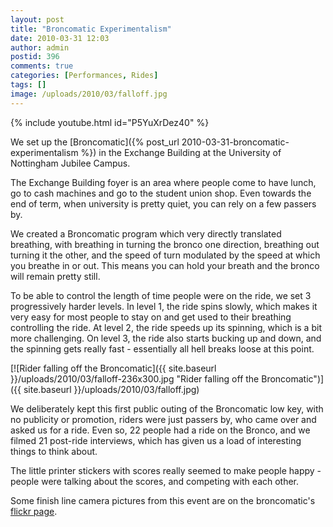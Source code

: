 ```yaml
---
layout: post
title: "Broncomatic Experimentalism"
date: 2010-03-31 12:03
author: admin
postid: 396
comments: true
categories: [Performances, Rides]
tags: []
image: /uploads/2010/03/falloff.jpg
---
```

{% include youtube.html id="P5YuXrDez40" %}

We set up the [Broncomatic]({% post_url 2010-03-31-broncomatic-experimentalism %}) in the Exchange Building at the University of Nottingham Jubilee Campus.

The Exchange Building foyer is an area where people come to have lunch, go to cash machines and go to the student union shop. Even towards the end of term, when university is pretty quiet, you can rely on a few passers by.

We created a Broncomatic program which very directly translated breathing, with breathing in turning the bronco one direction, breathing out turning it the other, and the speed of turn modulated by the speed at which you breathe in or out. This means you can hold your breath and the bronco will remain pretty still.

To be able to control the length of time people were on the ride, we set 3 progressively harder levels. In level 1, the ride spins slowly, which makes it very easy for most people to stay on and get used to their breathing controlling the ride. At level 2, the ride speeds up its spinning, which is a bit more challenging. On level 3, the ride also starts bucking up and down, and the spinning gets really fast - essentially all hell breaks loose at this point.

[![Rider falling off the Broncomatic]({{ site.baseurl }}/uploads/2010/03/falloff-236x300.jpg "Rider falling off the Broncomatic")]({{ site.baseurl }}/uploads/2010/03/falloff.jpg)

We deliberately kept this first public outing of the Broncomatic low key, with no publicity or promotion, riders were just passers by, who came over and asked us for a ride. Even so, 22 people had a ride on the Bronco, and we filmed 21 post-ride interviews, which has given us a load of interesting things to think about.

The little printer stickers with scores really seemed to make people happy - people were talking about the scores, and competing with each other.

Some finish line camera pictures from this event are on the broncomatic's [flickr page](http://www.flickr.com/photos/broncomatic).

